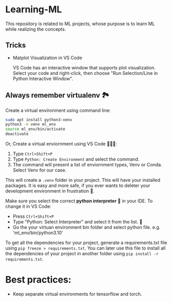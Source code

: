 # Learning-ML
This repository is related to ML projects, whose purpose is to learn ML while realizing the concepts.

## Tricks

- Matplot Visualization in VS Code

    VS Code has an interactive window that supports plot visualization. Select your code and right-click, then choose "Run Selection/Line in Python Interactive Window".

## Always remember virtualenv 🏞️

Create a virtual environment using command line:

```bash
sudo apt install python3-venv
python3 -m venv ml_env
source ml_env/bin/activate
deactivate
```

Or, Create a virtual enviornment using VS Code 👨🏽‍💻:

1. Type `Ctrl+Shift+P`
2. Type `Python: Create Environment` and select the command.
3. The command will present a list of enviornment types, Venv or Conda. Select Venv for our case.

This will create a `.venv` folder in your project. This will have your installed packages. It is easy and more safe, if you ever wants to deleter your development environment in frustration 😤. 

Make sure you select the correct **python interpreter** 🤌 in your IDE. To change it in VS Code:
- Press `Ctrl+Shift+P`
- Type "Python: Select Interpreter" and select it from the list. 📃
- Go the your virtuan environment bin folder and select python file. e.g. 'ml_env/bin/python3.10'

To get all the dependencies for your project, generate a requirements.txt file using `pip freeze > requirements.txt`. You can later use this file to install all the dependencies of your project in another folder using `pip install -r requirements.txt`.

# Best practices:

- Keep separate virtual environments for tensorflow and torch.
